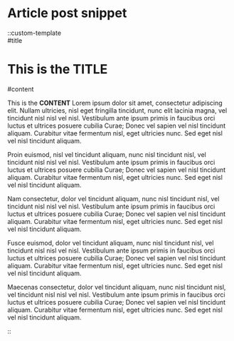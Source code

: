 # Article post snippet

::custom-template  
#title

# This is the **TITLE**

#content

This is the **CONTENT**
Lorem ipsum dolor sit amet, consectetur adipiscing elit. Nullam ultricies, nisl eget fringilla tincidunt, nunc elit lacinia magna, vel tincidunt nisl nisl vel nisl. Vestibulum ante ipsum primis in faucibus orci luctus et ultrices posuere cubilia Curae; Donec vel sapien vel nisl tincidunt aliquam. Curabitur vitae fermentum nisl, eget ultricies nunc. Sed eget nisl vel nisl tincidunt aliquam.

Proin euismod, nisl vel tincidunt aliquam, nunc nisl tincidunt nisl, vel tincidunt nisl nisl vel nisl. Vestibulum ante ipsum primis in faucibus orci luctus et ultrices posuere cubilia Curae; Donec vel sapien vel nisl tincidunt aliquam. Curabitur vitae fermentum nisl, eget ultricies nunc. Sed eget nisl vel nisl tincidunt aliquam.

Nam consectetur, dolor vel tincidunt aliquam, nunc nisl tincidunt nisl, vel tincidunt nisl nisl vel nisl. Vestibulum ante ipsum primis in faucibus orci luctus et ultrices posuere cubilia Curae; Donec vel sapien vel nisl tincidunt aliquam. Curabitur vitae fermentum nisl, eget ultricies nunc. Sed eget nisl vel nisl tincidunt aliquam.

Fusce euismod, dolor vel tincidunt aliquam, nunc nisl tincidunt nisl, vel tincidunt nisl nisl vel nisl. Vestibulum ante ipsum primis in faucibus orci luctus et ultrices posuere cubilia Curae; Donec vel sapien vel nisl tincidunt aliquam. Curabitur vitae fermentum nisl, eget ultricies nunc. Sed eget nisl vel nisl tincidunt aliquam.

Maecenas consectetur, dolor vel tincidunt aliquam, nunc nisl tincidunt nisl, vel tincidunt nisl nisl vel nisl. Vestibulum ante ipsum primis in faucibus orci luctus et ultrices posuere cubilia Curae; Donec vel sapien vel nisl tincidunt aliquam. Curabitur vitae fermentum nisl, eget ultricies nunc. Sed eget nisl vel nisl tincidunt aliquam.

::
